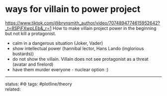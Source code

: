 # ways for villain to power project
https://www.tiktok.com/@brynsmith_author/video/7074894774615952642?_t=8SPjFXwpLEb&_r=1
How to make villain project power in the beginning but not kill a protagonist.
 - calm in a dangerous situation (Joker, Vader)
 - show intellectual power (hannibal lector, Hans Lando (inglorious bustards))
 - do not show the villain. Villain does not see protagonist as a threat (avatar and firelord)
 - have them murder everyone - nuclear option :)
 


---
status: #⚙️ 
tags: #plotline/theory  
related: 